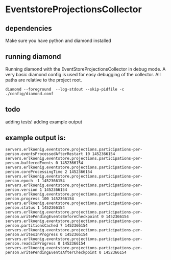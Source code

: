 # EventstoreProjectionsCollector

## dependencies

Make sure you have python and diamond installed

## running diamond

Running diamond with the EventStoreProjectionsCollector in debug mode.
A very basic diamond config is used for easy debugging of the collector. 
All paths are relative to the project root.

```
diamond --foreground  --log-stdout --skip-pidfile -c ./config/diamond.conf
```

## todo

adding tests! 
adding example output


## example output is:
```
servers.erlkoenig.eventstore.projections.participations-per-person.eventsProcessedAfterRestart 10 1452366154
servers.erlkoenig.eventstore.projections.participations-per-person.bufferedEvents 0 1452366154
servers.erlkoenig.eventstore.projections.participations-per-person.coreProcessingTime 2 1452366154
servers.erlkoenig.eventstore.projections.participations-per-person.epoch -1 1452366154
servers.erlkoenig.eventstore.projections.participations-per-person.version 1 1452366154
servers.erlkoenig.eventstore.projections.participations-per-person.progress 100 1452366154
servers.erlkoenig.eventstore.projections.participations-per-person.status 1 1452366154
servers.erlkoenig.eventstore.projections.participations-per-person.writePendingEventsBeforeCheckpoint 0 1452366154
servers.erlkoenig.eventstore.projections.participations-per-person.partitionsCached 7 1452366154
servers.erlkoenig.eventstore.projections.participations-per-person.writesInProgress 0 1452366154
servers.erlkoenig.eventstore.projections.participations-per-person.readsInProgress 0 1452366154
servers.erlkoenig.eventstore.projections.participations-per-person.writePendingEventsAfterCheckpoint 0 1452366154
```